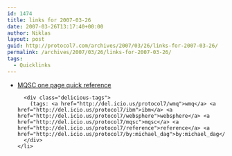 ```yaml
---
id: 1474
title: links for 2007-03-26
date: 2007-03-26T13:17:40+00:00
author: Niklas
layout: post
guid: http://protocol7.com/archives/2007/03/26/links-for-2007-03-26/
permalink: /archives/2007/03/26/links-for-2007-03-26/
tags:
  - Quicklinks
---
```

<div class='microid-01c042920711a2796daad4e06a079910ae968afb'>
  <ul class="delicious">
    <li>
      <div class="delicious-link">
        <a href="http://www.mqsystems.com/images/IBM%20WebSphere%20MQ%20V6%20Quick%20Reference.pdf">MQSC one page quick reference</a>
      </div>
      
      <div class="delicious-tags">
        (tags: <a href="http://del.icio.us/protocol7/wmq">wmq</a> <a href="http://del.icio.us/protocol7/ibm">ibm</a> <a href="http://del.icio.us/protocol7/websphere">websphere</a> <a href="http://del.icio.us/protocol7/mqsc">mqsc</a> <a href="http://del.icio.us/protocol7/reference">reference</a> <a href="http://del.icio.us/protocol7/by:michael_dag">by:michael_dag</a>)
      </div>
    </li>
  </ul>
</div>